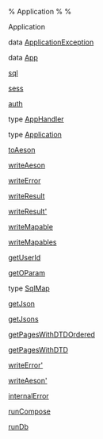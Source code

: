 % Application
% 
% 

Application

data [ApplicationException](Application.html#t:ApplicationException)

data [App](Application.html#t:App)

[sql](Application.html#v:sql)

[sess](Application.html#v:sess)

[auth](Application.html#v:auth)

type [AppHandler](Application.html#t:AppHandler)

type [Application](Application.html#t:Application)

[toAeson](Application.html#v:toAeson)

[writeAeson](Application.html#v:writeAeson)

[writeError](Application.html#v:writeError)

[writeResult](Application.html#v:writeResult)

[writeResult'](Application.html#v:writeResult-39-)

[writeMapable](Application.html#v:writeMapable)

[writeMapables](Application.html#v:writeMapables)

[getUserId](Application.html#v:getUserId)

[getOParam](Application.html#v:getOParam)

type [SqlMap](Application.html#t:SqlMap)

[getJson](Application.html#v:getJson)

[getJsons](Application.html#v:getJsons)

[getPagesWithDTDOrdered](Application.html#v:getPagesWithDTDOrdered)

[getPagesWithDTD](Application.html#v:getPagesWithDTD)

[writeError'](Application.html#v:writeError-39-)

[writeAeson'](Application.html#v:writeAeson-39-)

[internalError](Application.html#v:internalError)

[runCompose](Application.html#v:runCompose)

[runDb](Application.html#v:runDb)
